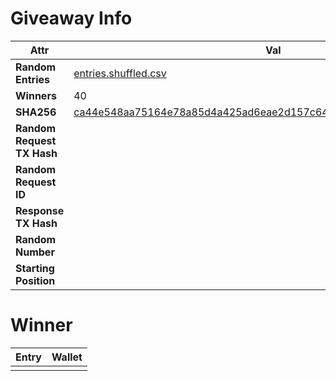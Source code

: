 # Giveaway Info

| Attr | Val |
| ---- | --- |
| **Random Entries** | [entries.shuffled.csv](./entries.shuffled.csv) |
| **Winners** | 40 |
| **SHA256** | [ca44e548aa75164e78a85d4a425ad6eae2d157c648c87e484a7038071cab479c](./entries.shuffled.sha256.txt) |
| **Random Request TX Hash** | [](https://polygonscan.com/tx/) |
| **Random Request ID** | |
| **Response TX Hash** | [](https://polygonscan.com/tx/) |
| **Random Number** | |
| **Starting Position** |  |

# Winner

| Entry | Wallet |
| ----- | ------ |
|  | |
